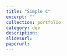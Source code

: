 ```yaml
---
title: "Simple C"
excerpt: ""
collection: portfolio
category: dev
description: 
slidesurl: 
paperurl: 
---
```



